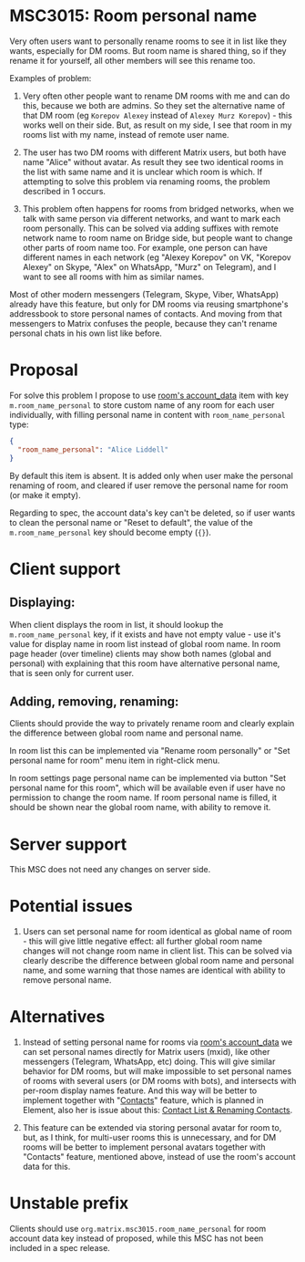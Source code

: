 # MSC3015: Room personal name

Very often users want to personally rename rooms to see it in list like they wants, especially for DM rooms. But room
name is shared thing, so if they rename it for yourself, all other members will see this rename too. 

Examples of problem: 

1. Very often other people want to rename DM rooms with me and can do this, because we both are admins. So they set the
   alternative name of that DM room (eg `Korepov Alexey` instead of `Alexey Murz Korepov`) - this works well on their
   side. But, as result on my side, I see that room in my rooms list with my name, instead of remote user name.

2. The user has two DM rooms with different Matrix users, but both have name "Alice" without avatar. As result they see
   two identical rooms in the list with same name and it is unclear which room is which.
   If attempting to solve this problem via renaming rooms, the problem described in 1 occurs.

3. This problem often happens for rooms from bridged networks, when we talk with same person via different networks, and
   want to mark each room personally. This can be solved via adding suffixes with remote network name to room name on
   Bridge side, but people want to change other parts of room name too. For example, one person can have different names
   in each network (eg "Alexey Korepov" on VK, "Korepov Alexey" on Skype, "Alex" on WhatsApp, "Murz" on Telegram), and I
   want to see all rooms with him as similar names.

Most of other modern messengers (Telegram, Skype, Viber, WhatsApp) already have this feature, but only for DM rooms via
reusing smartphone's addressbook to store personal names of contacts. And moving from that messengers to Matrix confuses
the people, because they can't rename personal chats in his own list like before.

# Proposal

For solve this problem I propose to use [room's
account_data](https://matrix.org/docs/spec/client_server/r0.6.0#put-matrix-client-r0-user-userid-rooms-roomid-account-data-type)
item with key `m.room_name_personal` to store custom name of any room for each user individually, with filling personal
name in content with `room_name_personal` type:

```json
{
  "room_name_personal": "Alice Liddell"
}
```

By default this item is absent. It is added only when user make the personal renaming of room, and cleared if user
remove the personal name for room (or make it empty).

Regarding to spec, the account data's key can't be deleted, so if user wants to clean the personal name or "Reset to
default", the value of the `m.room_name_personal` key should become empty (`{}`).

# Client support

## Displaying:

When client displays the room in list, it should lookup the `m.room_name_personal` key, if it exists and have not empty
value - use it's value for display name in room list instead of global room name. In room page header (over timeline)
clients may show both names (global and personal) with explaining that this room have alternative personal name, that is
seen only for current user.

## Adding, removing, renaming:

Clients should provide the way to privately rename room and clearly explain the difference between global room name and
personal name.

In room list this can be implemented via "Rename room personally" or "Set personal name for room" menu item in
right-click menu.

In room settings page personal name can be implemented via button "Set personal name for this room", which will be
available even if user have no permission to change the room name. If room personal name is filled, it should be shown
near the global room name, with ability to remove it.

# Server support

This MSC does not need any changes on server side.

# Potential issues

1. Users can set personal name for room identical as global name of room - this will give little negative effect: all
   further global room name changes will not change room name in client list. This can be solved via clearly describe
   the difference between global room name and personal name, and some warning that those names are identical with
   ability to remove personal name.

# Alternatives

1. Instead of setting personal name for rooms via [room's
   account_data](https://matrix.org/docs/spec/client_server/r0.6.0#put-matrix-client-r0-user-userid-rooms-roomid-account-data-type)
   we can set personal names directly for Matrix users (mxid), like other messengers (Telegram, WhatsApp, etc) doing.
   This will give similar behavior for DM rooms, but will make impossible to set personal names of rooms with several
   users (or DM rooms with bots), and intersects with per-room display names feature. And this way will be better to
   implement together with "[Contacts](https://github.com/vector-im/roadmap/issues/10)" feature, which is planned in
   Element, also her is issue about this: [Contact List & Renaming
   Contacts](https://github.com/matrix-org/matrix-doc/issues/2936).

2. This feature can be extended via storing personal avatar for room to, but, as I think, for multi-user rooms this is
   unnecessary, and for DM rooms will be better to implement personal avatars together with "Contacts" feature,
   mentioned above, instead of use the room's account data for this.

# Unstable prefix

Clients should use `org.matrix.msc3015.room_name_personal` for room account data key instead of proposed, while this MSC
has not been included in a spec release.
